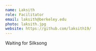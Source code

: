 ```yaml
---
name: Laksith
role: Facilitator
email: laksith@berkeley.edu
photo: laksith.jpg
website: https://github.com/laksith19/
---
```


Waiting for Silksong
